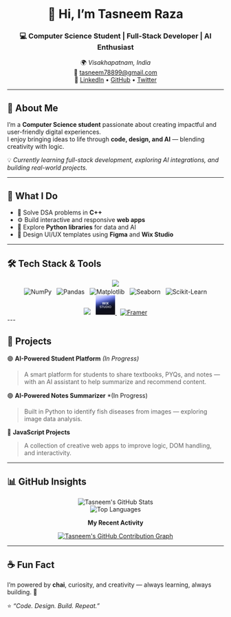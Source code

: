 <!-- Tasneem Raza | Professional GitHub README -->

<div align="center">

# 👋 Hi, I’m **Tasneem Raza**  
### 💻 Computer Science Student | Full-Stack Developer | AI Enthusiast  

🌍 *Visakhapatnam, India*  
📧 [tasneem78899@gmail.com](mailto:tasneem78899@gmail.com)  
🔗 [LinkedIn](https://www.linkedin.com/in/tasneem-raza-275b572b7) • [GitHub](https://github.com/Tasneem-netcode) • [Twitter](https://x.com/TasneemRaza322?t=ygmSK21Ys7hR7dfCWvHQuA&s=08)


</div>

---

## 🌱 About Me

I’m a **Computer Science student** passionate about creating impactful and user-friendly digital experiences.  
I enjoy bringing ideas to life through **code, design, and AI** — blending creativity with logic.  

💡 *Currently learning full-stack development, exploring AI integrations, and building real-world projects.*

---

## 🧠 What I Do

- 🧩 Solve DSA problems in **C++**  
- ⚙️ Build interactive and responsive **web apps**  
- 🧠 Explore **Python libraries** for data and AI  
- 🎨 Design UI/UX templates using **Figma** and **Wix Studio**

---

## 🛠️ Tech Stack & Tools

<div align="center">

<!-- 💻 Languages -->
<img src="https://skillicons.dev/icons?i=c,cpp,python,javascript,html,css,mysql" height="45" />  
<br/>

<!-- 📊 Libraries -->
<img src="https://upload.wikimedia.org/wikipedia/commons/3/31/NumPy_logo_2020.svg" height="45" alt="NumPy" />
&nbsp;
<img src="https://upload.wikimedia.org/wikipedia/commons/e/ed/Pandas_logo.svg" height="45" alt="Pandas" />
&nbsp;
<img src="https://matplotlib.org/_static/logo_light.svg" height="45" alt="Matplotlib" />
&nbsp;
<img src="https://seaborn.pydata.org/_static/logo-wide-lightbg.svg" height="45" alt="Seaborn" />
&nbsp;
<img src="https://upload.wikimedia.org/wikipedia/commons/0/05/Scikit_learn_logo_small.svg" height="45" alt="Scikit-Learn" />
<br/>

<!-- 🛠️ Tools -->
<img src="https://skillicons.dev/icons?i=vscode,git,github,figma" height="45" />
&nbsp;
<a href="https://www.wix.com/studio" target="_blank">
  <img src="https://github.com/Tasneem-netcode/Tasneem-netcode/blob/main/readme-assets/channels4_profile.png" height="45" alt="Wix Studio" />
</a>
&nbsp;
<a href="https://www.framer.com/" target="_blank">
  <img src="https://upload.wikimedia.org/wikipedia/commons/3/3f/Framer-logo.svg" height="45" alt="Framer" />
</a>

</div>
---

## 🚀 Projects

🟣 **AI-Powered Student Platform** *(In Progress)*  
> A smart platform for students to share textbooks, PYQs, and notes — with an AI assistant to help summarize and recommend content.  

🟢 **AI-Powered Notes Summarizer**  *(In Progress)
> Built in Python to identify fish diseases from images — exploring image data analysis.    

🔵 **JavaScript Projects**  
> A collection of creative web apps to improve logic, DOM handling, and interactivity.  

---

## 📊 GitHub Insights

<div align="center">

![Tasneem's GitHub Stats](https://github-readme-stats.vercel.app/api?username=Tasneem-netcode&show_icons=true&theme=tokyonight&hide_border=true&count_private=true)  
![Top Languages](https://github-readme-stats.vercel.app/api/top-langs/?username=Tasneem-netcode&layout=compact&theme=tokyonight&hide_border=true)

**My Recent Activity**

[![Tasneem's GitHub Contribution Graph](https://github-readme-streak-stats.herokuapp.com/?user=Tasneem-netcode&theme=tokyonight&hide_border=true)](https://git.io/streak-stats)

</div>

---

## ☕ Fun Fact

I’m powered by **chai**, curiosity, and creativity — always learning, always building. 💫  

⭐ *“Code. Design. Build. Repeat.”*
